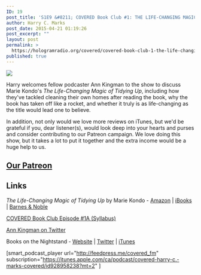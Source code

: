 ```yaml
---
ID: 19
post_title: 'S1E9 &#8211; COVERED Book Club #1: THE LIFE-CHANGING MAGIC OF TIDYING UP with Ann Kingman'
author: Harry C. Marks
post_date: 2015-04-21 01:19:26
post_excerpt: ""
layout: post
permalink: >
  https://hologramradio.org/covered/covered-book-club-1-the-life-changing-magic-of-tidying-up-with-ann-kingman
published: true
---
```

![](http://static1.squarespace.com/static/561661aee4b089e8995064dc/5616b298e4b0680cb8690634/5616b29de4b0680cb8690716/1444328150641/img.jpg)

Harry welcomes fellow podcaster Ann Kingman to the show to discuss Marie Kondo's _The Life-Changing Magic of Tidying Up_, including how they've tackled cleaning their own homes after reading the book, why the book has taken off like a rocket, and whether it truly is as life-changing as the title would lead one to believe.

In addition, not only would we love more reviews on iTunes, but we'd be grateful if you, dear listener(s), would look deep into your hearts and purses and consider contributing to our Patreon campaign. We love doing this show, but it takes a lot to put it together and the extra income would be a huge help to us. 

## [Our Patreon](http://patreon.com/covered)

## Links

_The Life-Changing Magic of Tidying Up_ by Marie Kondo - [Amazon](http://www.amazon.com/gp/product/1607747308/ref=as_li_tl?ie=UTF8&camp=1789&creative=390957&creativeASIN=1607747308&linkCode=as2&tag=curiousrat-20&linkId=IUDHFHAYVAIN42AV) | [iBooks](https://itunes.apple.com/us/book/life-changing-magic-tidying/id892137138?mt=11) | [Barnes & Noble](http://www.barnesandnoble.com/w/the-life-changing-magic-of-tidying-up-marie-kondo/1119564096?ean=9781607747307)

[COVERED Book Club Episode #1A (Syllabus)](/blog/covered/2015/4/13/covered-book-club-1-a-the-life-changing-magic-of-tidying-up-syllabus)

[Ann Kingman on Twitter](http://twitter.com/annkingman)

Books on the Nightstand - [Website](http://booksonthenightstand.com) | [Twitter](https://twitter.com/BksOnNightstand) | [iTunes](https://itunes.apple.com/us/podcast/books-on-the-nightstand/id278076085?mt=2)

[smart_podcast_player url="http://feedpress.me/covered_fm" subscription="https://itunes.apple.com/ca/podcast/covered-harry-c.-marks-covered/id928958238?mt=2" ]